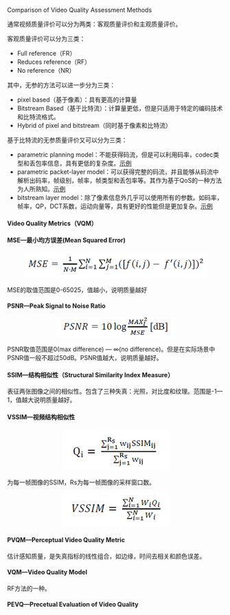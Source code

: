 Comparison of Video Quality Assessment Methods

通常视频质量评价可以分为两类：客观质量评价和主观质量评价。

客观质量评价可以分为三类：

- Full reference（FR）
- Reduces reference（RF）
- No reference（NR）

其中，无参的方法可以进一步分为三类：

- pixel based（基于像素）：具有更高的计算量
- Bitstream Based（基于比特流）：计算量更低，但是只适用于特定的编码技术和比特流格式。
- Hybrid of pixel and bitstream（同时基于像素和比特流）

基于比特流的无参质量评价又可以分为三类：

- parametric planning model：不能获得码流，但是可以利用码率，codec类型和丢包率信息，具有更低的复杂度。[示例](https://ieeexplore.ieee.org/document/7781647/citations#citations)
- parametric packet-layer model：可以获得完整的码流，并且能够从码流中解析出码率，帧级别，帧率，帧类型和丢包率等。其作为基于QoS的一种方法为人所熟知。[示例]( https://ieeexplore.ieee.org/document/5605528 )
- bitstream layer model：除了像素信息外几乎可以使用所有的参数。如码率，帧率，QP，DCT系数，运动向量等，具有更好的性能但是更加复杂。[示例]( http://bth.diva-portal.org/smash/record.jsf?pid=diva2%3A833999&dswid=-8464 )

#### Video Quality Metrics（VQM）

#### MSE—最小均方误差(Mean Squared Error)

<div align=center>  <img src="pics\Comparison-of-VQA-Methods\1.PNG" alt="image" style="zoom: 100%;" /></div>

MSE的取值范围是0-65025，值越小，说明质量越好

#### PSNR—Peak Signal to Noise Ratio

<div align=center>  <img src="pics\Comparison-of-VQA-Methods\2.PNG" alt="image" style="zoom: 100%;" /></div>

PSNR取值范围是0(max difference) — ∞(no difference)。但是在实际场景中PSNR值一般不超过50dB。PSNR值越大，说明质量越好。

#### SSIM—结构相似性（Structural Similarity Index Measure）

表征两张图像之间的相似性。包含了三种失真：光照，对比度和纹理。范围是-1—1，值越大说明质量越好。

#### VSSIM—视频结构相似性

<div align=center>  <img src="pics\Comparison-of-VQA-Methods\3.PNG" alt="image" style="zoom: 100%;" /></div>

为每一帧图像的SSIM，Rs为每一帧图像的采样窗口数。


<div align=center>  <img src="pics\Comparison-of-VQA-Methods\4.PNG" alt="image" style="zoom: 100%;" /></div>

#### PVQM—Perceptual Video Quality Metric

估计感知质量，是失真指标的线性组合，如边缘，时间去相关和颜色误差。

#### VQM—Video Quality Model

RF方法的一种。

#### PEVQ—Precetual Evaluation of Video Quality